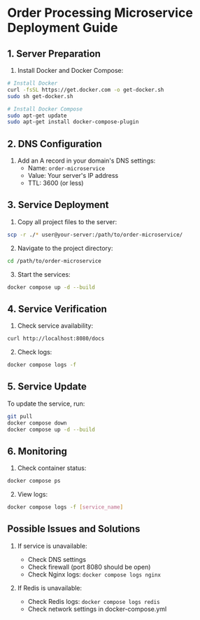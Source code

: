 # Order Processing Microservice Deployment Guide

## 1. Server Preparation

1. Install Docker and Docker Compose:
```bash
# Install Docker
curl -fsSL https://get.docker.com -o get-docker.sh
sudo sh get-docker.sh

# Install Docker Compose
sudo apt-get update
sudo apt-get install docker-compose-plugin
```

## 2. DNS Configuration

1. Add an A record in your domain's DNS settings:
   - Name: `order-microservice`
   - Value: Your server's IP address
   - TTL: 3600 (or less)

## 3. Service Deployment

1. Copy all project files to the server:
```bash
scp -r ./* user@your-server:/path/to/order-microservice/
```

2. Navigate to the project directory:
```bash
cd /path/to/order-microservice
```

3. Start the services:
```bash
docker compose up -d --build
```

## 4. Service Verification

1. Check service availability:
```bash
curl http://localhost:8080/docs
```

2. Check logs:
```bash
docker compose logs -f
```

## 5. Service Update

To update the service, run:
```bash
git pull
docker compose down
docker compose up -d --build
```

## 6. Monitoring

1. Check container status:
```bash
docker compose ps
```

2. View logs:
```bash
docker compose logs -f [service_name]
```

## Possible Issues and Solutions

1. If service is unavailable:
   - Check DNS settings
   - Check firewall (port 8080 should be open)
   - Check Nginx logs: `docker compose logs nginx`

2. If Redis is unavailable:
   - Check Redis logs: `docker compose logs redis`
   - Check network settings in docker-compose.yml 
